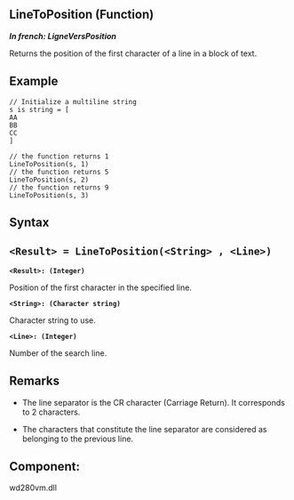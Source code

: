 
## LineToPosition (Function)

***In french: LigneVersPosition***



<a name="XUse"></a>
<a name="Use"></a>
<a name="description"></a>
Returns the position of the first character of a line in a block of text.


<a name="Example1"></a>
<a name="sample_code"></a>

## Example


```wl
// Initialize a multiline string
s is string = [
AA
BB
CC
]

// the function returns 1
LineToPosition(s, 1)
// the function returns 5
LineToPosition(s, 2)
// the function returns 9
LineToPosition(s, 3)
```

<a name="XSYNTAX"></a>

## Syntax
<a name="SYNTAX1"></a>

`<Result> = LineToPosition(<String> , <Line>)`
---

**`<Result>: (Integer)`**

Position of the first character in the specified line. 

**`<String>: (Character string)`**

Character string to use. 

**`<Line>: (Integer)`**

Number of the search line. 



<a name="NOTE0"></a>
<a name="NOTE0_1"></a>

## Remarks


- The line separator is the CR character (Carriage Return). It corresponds to 2 characters. 

- The characters that constitute the line separator are considered as belonging to the previous line. 




<a name="XComponent"></a>

## Component:
wd280vm.dll
